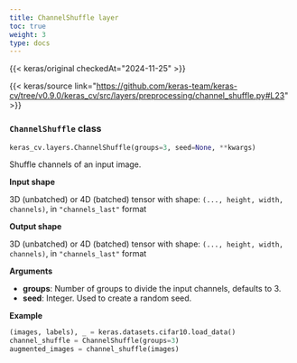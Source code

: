 ```yaml
---
title: ChannelShuffle layer
toc: true
weight: 3
type: docs
---
```


{{< keras/original checkedAt="2024-11-25" >}}

{{< keras/source link="https://github.com/keras-team/keras-cv/tree/v0.9.0/keras_cv/src/layers/preprocessing/channel_shuffle.py#L23" >}}

### `ChannelShuffle` class

```python
keras_cv.layers.ChannelShuffle(groups=3, seed=None, **kwargs)
```

Shuffle channels of an input image.

**Input shape**

3D (unbatched) or 4D (batched) tensor with shape:
`(..., height, width, channels)`, in `"channels_last"` format

**Output shape**

3D (unbatched) or 4D (batched) tensor with shape:
`(..., height, width, channels)`, in `"channels_last"` format

**Arguments**

- **groups**: Number of groups to divide the input channels, defaults to 3.
- **seed**: Integer. Used to create a random seed.

**Example**

```python
(images, labels), _ = keras.datasets.cifar10.load_data()
channel_shuffle = ChannelShuffle(groups=3)
augmented_images = channel_shuffle(images)
```
